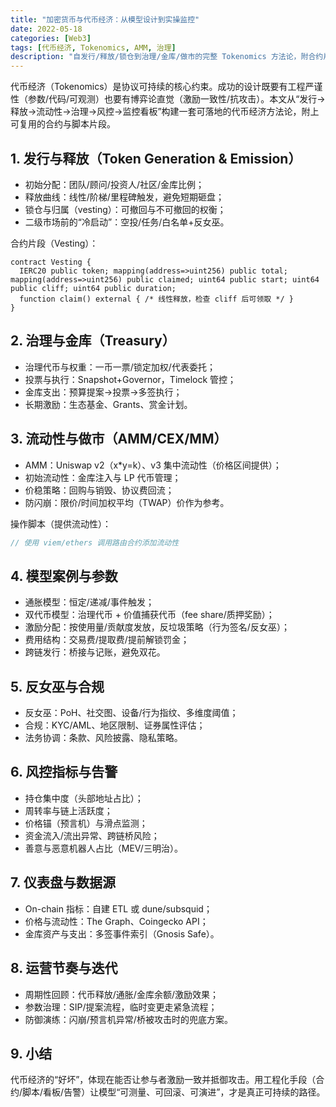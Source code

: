 ```yaml
---
title: "加密货币与代币经济：从模型设计到实操监控"
date: 2022-05-18
categories: [Web3]
tags: [代币经济, Tokenomics, AMM, 治理]
description: "自发行/释放/锁仓到治理/金库/做市的完整 Tokenomics 方法论，附合约片段、监控指标、风控与运营看板实践。"
---
```


代币经济（Tokenomics）是协议可持续的核心约束。成功的设计既要有工程严谨性（参数/代码/可观测）也要有博弈论直觉（激励一致性/抗攻击）。本文从“发行→释放→流动性→治理→风控→监控看板”构建一套可落地的代币经济方法论，附上可复用的合约与脚本片段。

## 1. 发行与释放（Token Generation & Emission）
- 初始分配：团队/顾问/投资人/社区/金库比例；
- 释放曲线：线性/阶梯/里程碑触发，避免短期砸盘；
- 锁仓与归属（vesting）：可撤回与不可撤回的权衡；
- 二级市场前的“冷启动”：空投/任务/白名单+反女巫。

合约片段（Vesting）：
```solidity
contract Vesting {
  IERC20 public token; mapping(address=>uint256) public total; mapping(address=>uint256) public claimed; uint64 public start; uint64 public cliff; uint64 public duration;
  function claim() external { /* 线性释放，检查 cliff 后可领取 */ }
}
```

## 2. 治理与金库（Treasury）
- 治理代币与权重：一币一票/锁定加权/代表委托；
- 投票与执行：Snapshot+Governor，Timelock 管控；
- 金库支出：预算提案→投票→多签执行；
- 长期激励：生态基金、Grants、赏金计划。

## 3. 流动性与做市（AMM/CEX/MM）
- AMM：Uniswap v2（x*y=k）、v3 集中流动性（价格区间提供）；
- 初始流动性：金库注入与 LP 代币管理；
- 价稳策略：回购与销毁、协议费回流；
- 防闪崩：限价/时间加权平均（TWAP）价作为参考。

操作脚本（提供流动性）：
```js
// 使用 viem/ethers 调用路由合约添加流动性
```

## 4. 模型案例与参数
- 通胀模型：恒定/递减/事件触发；
- 双代币模型：治理代币 + 价值捕获代币（fee share/质押奖励）；
- 激励分配：按使用量/贡献度发放，反垃圾策略（行为签名/反女巫）；
- 费用结构：交易费/提取费/提前解锁罚金；
- 跨链发行：桥接与记账，避免双花。

## 5. 反女巫与合规
- 反女巫：PoH、社交图、设备/行为指纹、多维度阈值；
- 合规：KYC/AML、地区限制、证券属性评估；
- 法务协调：条款、风险披露、隐私策略。

## 6. 风控指标与告警
- 持仓集中度（头部地址占比）；
- 周转率与链上活跃度；
- 价格锚（预言机）与滑点监测；
- 资金流入/流出异常、跨链桥风险；
- 善意与恶意机器人占比（MEV/三明治）。

## 7. 仪表盘与数据源
- On-chain 指标：自建 ETL 或 dune/subsquid；
- 价格与流动性：The Graph、Coingecko API；
- 金库资产与支出：多签事件索引（Gnosis Safe）。

## 8. 运营节奏与迭代
- 周期性回顾：代币释放/通胀/金库余额/激励效果；
- 参数治理：SIP/提案流程，临时变更走紧急流程；
- 防御演练：闪崩/预言机异常/桥被攻击时的兜底方案。

## 9. 小结
代币经济的“好坏”，体现在能否让参与者激励一致并抵御攻击。用工程化手段（合约/脚本/看板/告警）让模型“可测量、可回滚、可演进”，才是真正可持续的路径。
